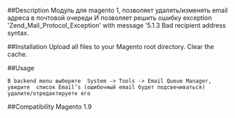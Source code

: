 ##Description
Модуль для magento 1, позволяет удалять/изменять email адреса в почтовой очереди
И позволяет решить ошибку exception 'Zend_Mail_Protocol_Exception' with message '5.1.3 Bad recipient address syntax. 

##Installation
Upload all files to your Magento root directory. Clear the cache.

##Usage
```
В backend menu выберите  System -> Tools -> Email Queue Manager, увидите  список Email’s (ошибочный email будет подсвечиваться) удалите/отредактируете его
```
##Compatibility
Magento 1.9
